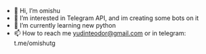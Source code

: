 - 👋 Hi, I’m omishu
- 👀 I’m interested in Telegram API, and im creating some bots on it
- 🌱 I’m currently learning new python 
- 📫 How to reach me yudinteodor@gmail.com or in telegram: t.me/omishutg

<!---
omishuoff/omishuoff is a ✨ special ✨ repository because its `README.md` (this file) appears on your GitHub profile.
You can click the Preview link to take a look at your changes.
--->
